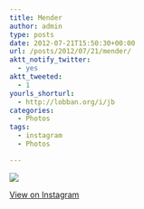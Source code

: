 ```yaml
---
title: Mender
author: admin
type: posts
date: 2012-07-21T15:50:30+00:00
url: /posts/2012/07/21/mender/
aktt_notify_twitter:
  - yes
aktt_tweeted:
  - 1
yourls_shorturl:
  - http://lobban.org/i/jb
categories:
  - Photos
tags:
  - instagram
  - Photos

---
```

![][1]

[View on Instagram][2]

 [1]: http://lobban.org/wp-content/uploads/HLIC/5ca96ba8fc7dce6e6fc9a813a6b8f91f.jpg
 [2]: http://instagr.am/p/NWTq7uKlol/
